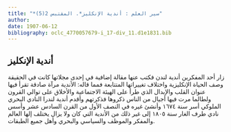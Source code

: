 ```yaml
---
title: "*سير العلم : أندية الإنكليز*. المقتبس 2(5)"
author: 
date: 1907-06-12
bibliography: oclc_4770057679-i_17-div_11.d1e1831.bib
---
```




##  أندية الإنكليز 


 زار  أحد  المفكرين أندية لندن فكتب عنها مقالة إضافية في  إحدى  مجلاتها كانت في الحقيقة وصف الحياة الإنكليزية واختلاف تغييراتها المتتابعة فمما قاله: الأندية مرآة صادقة تقرأ فيها عنوان القلب والإبدال الذي طرأ على الهيئة الاجتماعية والأخلاق على توالي القرون ولطالما مرت فيها أجيال من الناس ذكروها فذكرتهم وأقدم أندية لندرا النادي البحري الملوكي أسر سنة  ١٦٧٤  وأنشئ غيره في النصف الأول من القرن السادس  عشر  وأسس نادي طرف الغار سنة  ١٨٠٥  إلى غير ذلك من الأندية التي كان ولا يزال يختلف إلها العالم والمفكر والموظف والسياسي والبحري وأهل جميع الطبقات. 
